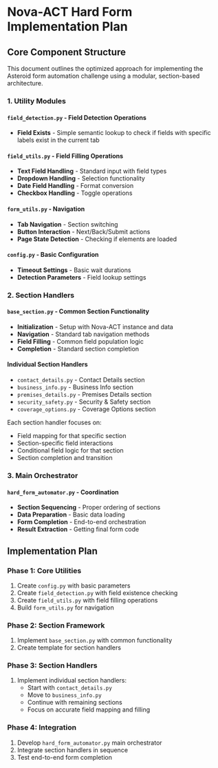 # Nova-ACT Hard Form Implementation Plan

## Core Component Structure

This document outlines the optimized approach for implementing the Asteroid form automation challenge using a modular, section-based architecture.

### 1. Utility Modules

#### `field_detection.py` - Field Detection Operations
- **Field Exists** - Simple semantic lookup to check if fields with specific labels exist in the current tab

#### `field_utils.py` - Field Filling Operations
- **Text Field Handling** - Standard input with field types
- **Dropdown Handling** - Selection functionality
- **Date Field Handling** - Format conversion
- **Checkbox Handling** - Toggle operations

#### `form_utils.py` - Navigation
- **Tab Navigation** - Section switching
- **Button Interaction** - Next/Back/Submit actions
- **Page State Detection** - Checking if elements are loaded

#### `config.py` - Basic Configuration
- **Timeout Settings** - Basic wait durations
- **Detection Parameters** - Field lookup settings

### 2. Section Handlers

#### `base_section.py` - Common Section Functionality
- **Initialization** - Setup with Nova-ACT instance and data
- **Navigation** - Standard tab navigation methods
- **Field Filling** - Common field population logic
- **Completion** - Standard section completion

#### Individual Section Handlers
- `contact_details.py` - Contact Details section
- `business_info.py` - Business Info section
- `premises_details.py` - Premises Details section
- `security_safety.py` - Security & Safety section
- `coverage_options.py` - Coverage Options section

Each section handler focuses on:
- Field mapping for that specific section
- Section-specific field interactions
- Conditional field logic for that section
- Section completion and transition

### 3. Main Orchestrator

#### `hard_form_automator.py` - Coordination
- **Section Sequencing** - Proper ordering of sections
- **Data Preparation** - Basic data loading
- **Form Completion** - End-to-end orchestration
- **Result Extraction** - Getting final form code

## Implementation Plan

### Phase 1: Core Utilities
1. Create `config.py` with basic parameters
2. Create `field_detection.py` with field existence checking
3. Create `field_utils.py` with field filling operations
4. Build `form_utils.py` for navigation

### Phase 2: Section Framework
1. Implement `base_section.py` with common functionality
2. Create template for section handlers

### Phase 3: Section Handlers
1. Implement individual section handlers:
   - Start with `contact_details.py`
   - Move to `business_info.py` 
   - Continue with remaining sections
   - Focus on accurate field mapping and filling

### Phase 4: Integration
1. Develop `hard_form_automator.py` main orchestrator
2. Integrate section handlers in sequence
3. Test end-to-end form completion